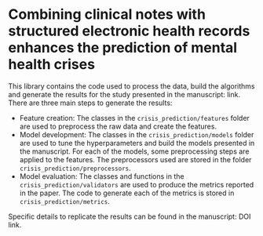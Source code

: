 # Combining clinical notes with structured electronic health records enhances the prediction of mental health crises


This library contains the code used to process the data, build the algorithms and generate the results for the study presented in the manuscript: link.
There are three main steps to generate the results:
- Feature creation: The classes in the `crisis_prediction/features` folder are used to preprocess the raw data and create the features.
- Model development: The classes in the `crisis_prediction/models` folder are used to tune the hyperparameters and build the models presented in the manuscript. For each of the models, some preprocessing steps are applied to the features. The preprocessors used are stored in the folder `crisis_prediction/preprocessors`.
- Model evaluation: The classes and functions in the `crisis_prediction/validators` are used to produce the metrics reported in the paper. The code to generate each of the metrics is stored in `crisis_prediction/metrics`.

Specific details to replicate the results can be found in the manuscript: DOI link.